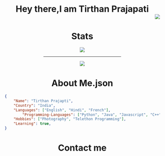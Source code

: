 <div align="center">
  <h1 >Hey there,I am Tirthan Prajapati
	  <div align="right"><img src="https://komarev.com/ghpvc/?username=zero2ditf&label=Profile+Views"></div></h1>
	<h1>Stats</h1>
  <img src="https://github-profile-trophy.vercel.app/?username=zero2ditf&theme=onedark">
	<hr width="50%">
  <img src="https://github-readme-stats.vercel.app/api?username=zero2ditf&&show_icons=true&title_color=000000&icon_color=8B008B&text_color=black&bg_color=white">
  <h1>About Me.json</h1>
</div>

```json
{ 
	"Name": "Tirthan Prajapti",
	"Country": "India",
	"Languages": ["English", "Hindi", "French"],
        "Programming-Languages": ["Python", "Java", "Javascript", "C++", "C", "CSS", "Html"],
	"Hobbies": ["Photography", "Telethon Programming"],
	"Learning": true,
}
```
<div align="center">
	<h1> Contact me </h1>
	
</div>
